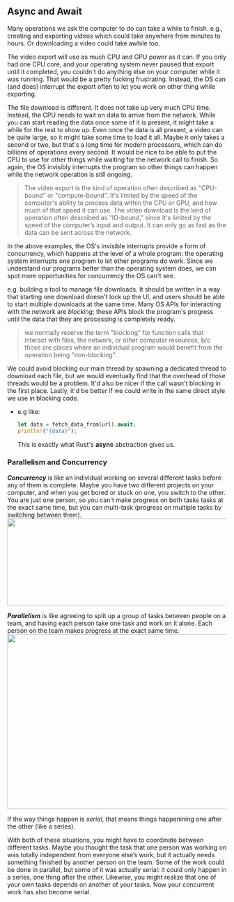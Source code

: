 ## Async and Await

Many operations we ask the computer to do can take a while to finish. e.g., creating and exporting
videos which could take anywhere from minutes to hours. Or downloading a video could take awhile
too.

The video export will use as much CPU and GPU power as it can. If you only had one CPU core, and
your operating system never paused that export until it completed, you couldn't do anything else on
your computer while it was running. That would be a pretty fucking frustrating. Instead, the OS can
(and does) interrupt the export often to let you work on other thing while exporting.

The file download is different. It does not take up very much CPU time. Instead, the CPU needs to
wait on data to arrive from the network. While you can start reading the data once some of it is
present, it might take a while for the rest to show up. Even once the data is all present, a video
can be quite large, so it might take some time to load it all. Maybe it only takes a second or two,
but that's a long time for modern processors, which can do billions of operations every second. It
would be nice to be able to put the CPU to use for other things while waiting for the network call
to finish. So again, the OS invisibly interrupts the program so other things can happen while the
network operation is still ongoing.
> The video export is the kind of operation often described as "CPU-bound" or "compute-bound". It's
> limited by the speed of the computer's ability to process data within the CPU or GPU, and how much
> of that speed it can use. The video download is the kind of operation often described as
> "IO-bound," since it's limited by the speed of the computer’s input and output. It can only go as
> fast as the data can be sent across the network.

In the above examples, the OS's invisible interrupts provide a form of concurrency, which happens at
the level of a whole program: the operating system interrupts one program to let other programs do
work. Since we understand our programs better than the operating system does, we can spot more
opportunities for concurrency the OS can't see.

e.g. building a tool to manage file downloads. It should be written in a way that starting one
download doesn't lock up the UI, and users should be able to start multiple downloads at the same
time. Many OS APIs for interacting with the network are *blocking*; these APIs block the program's
progress until the data that they are processing is completely ready.
> we normally reserve the term "blocking" for function calls that interact with files, the network,
> or other computer resources, b/c those are places where an individual program would benefit from
> the operation being "non-blocking".

We could avoid blocking our main thread by spawning a dedicated thread to download each file, but we would eventually find that the overhead of those threads would be a problem. It'd also be nicer if the call wasn't blocking in the first place. Lastly, it'd be better if we could write in the same direct style we use in blocking code.
- e.g like:
    ```rust
    let data = fetch_data_from(url).await;
    println!("{data}");
    ```
    This is exactly what Rust's **async** abstraction gives us.
    
### Parallelism and Concurrency

***Concurrency*** is like an individual working on several different tasks before any of them is complete. Maybe you have two different projects on your computer, and when you get bored or stuck on one, you switch to the other. You are just one person, so you can't make progress on both tasks tasks at the exact same time, but you can multi-task (progress on multiple tasks by switching between them).
<img src="https://rust-book.cs.brown.edu/img/trpl17-01.svg" width=800 height=200>

***Parallelism*** is like agreeing to split up a group of tasks between people on a team, and having each person take one task and work on it alone. Each person on the team makes progress at the exact same time.
<img src="https://rust-book.cs.brown.edu/img/trpl17-02.svg" width=800 height=400>

If the way things happen is *serial*, that means things happenining one after the other (like a series).

With both of these situations, you might have to coordinate between different tasks. Maybe you thought the task that one person was working on was totally independent from everyone else’s work, but it actually needs something finished by another person on the team. Some of the work could be done in parallel, but some of it was actually serial: it could only happen in a series, one thing after the other. Likewise, you might realize that one of your own tasks depends on another of your tasks. Now your concurrent work has also become serial.